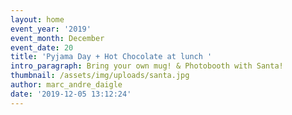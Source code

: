 ```yaml
---
layout: home
event_year: '2019'
event_month: December
event_date: 20
title: 'Pyjama Day + Hot Chocolate at lunch '
intro_paragraph: Bring your own mug! & Photobooth with Santa!
thumbnail: /assets/img/uploads/santa.jpg
author: marc_andre_daigle
date: '2019-12-05 13:12:24'
---
```


